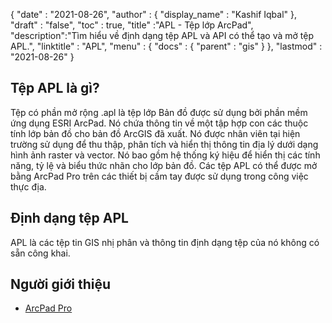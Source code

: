 {
  "date" : "2021-08-26",
  "author" : {
    "display_name" : "Kashif Iqbal"
},
  "draft" : "false",
  "toc" : true,
  "title" :"APL - Tệp lớp ArcPad",
  "description":"Tìm hiểu về định dạng tệp APL và API có thể tạo và mở tệp APL.",
  "linktitle" : "APL",
  "menu" : {
    "docs" : {
      "parent" : "gis"
}
},
  "lastmod" : "2021-08-26"
}

## Tệp APL là gì?

Tệp có phần mở rộng .apl là tệp lớp Bản đồ được sử dụng bởi phần mềm ứng dụng ESRI ArcPad. Nó chứa thông tin về một tập hợp con các thuộc tính lớp bản đồ cho bản đồ ArcGIS đã xuất. Nó được nhân viên tại hiện trường sử dụng để thu thập, phân tích và hiển thị thông tin địa lý dưới dạng hình ảnh raster và vector. Nó bao gồm hệ thống ký hiệu để hiển thị các tính năng, tỷ lệ và biểu thức nhãn cho lớp bản đồ. Các tệp APL có thể được mở bằng ArcPad Pro trên các thiết bị cầm tay được sử dụng trong công việc thực địa.

## Định dạng tệp APL

APL là các tệp tin GIS nhị phân và thông tin định dạng tệp của nó không có sẵn công khai.


## Người giới thiệu ##

* [ArcPad Pro](https://www.esri.com/content/dam/esrisites/sitecore-archive/Files/Pdfs/library/brochures/pdfs/arcpadbro.pdf)


